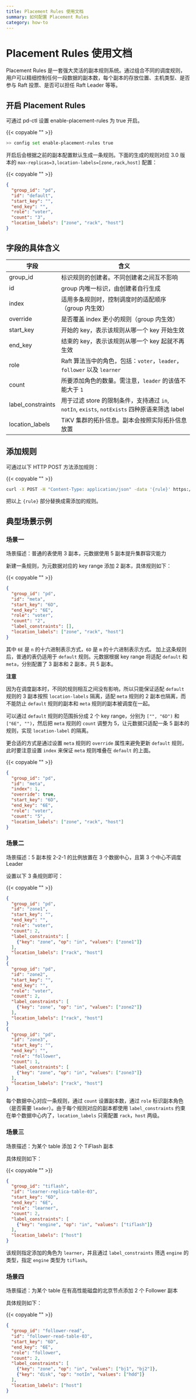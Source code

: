 ```yaml
---
title: Placement Rules 使用文档
summary: 如何配置 Placement Rules
category: how-to
---
```


# Placement Rules 使用文档

Placement Rules 是一套强大灵活的副本规则系统。通过组合不同的调度规则，用户可以精细控制任何一段数据的副本数，每个副本的存放位置、主机类型、是否参与 Raft 投票、是否可以担任 Raft Leader 等等。

## 开启 Placement Rules

可通过 pd-ctl 设置 enable-placement-rules 为 true 开启。

{{< copyable "" >}}

```bash
>> config set enable-placement-rules true
```

开启后会根据之前的副本配置默认生成一条规则。下面的生成的规则对应 3.0 版本的 `max-replicas=3,location-labels=[zone,rack,host]` 配置：

{{< copyable "" >}}

```json
{
  "group_id": "pd",
  "id": "default",
  "start_key": "",
  "end_key": "",
  "role": "voter",
  "count": "3",
  "location_labels": ["zone", "rack", "host"]
}
```

## 字段的具体含义

| 字段 | 含义 |
| --- | --- |
| group_id | 标识规则的创建者。不同创建者之间互不影响 |
| id | group 内唯一标识，由创建者自行生成 |
| index | 适用多条规则时，控制调度时的适配顺序（group 内生效） |
| override | 是否覆盖 index 更小的规则（group 内生效） |
| start_key | 开始的 key，表示该规则从哪一个 key 开始生效 |
| end_key | 结束的 key，表示该规则从哪一个 key 起就不再生效 |
| role | Raft 算法当中的角色，包括：`voter`，`leader`，`follower` 以及 `learner` |
| count | 所要添加角色的数量。需注意，`leader` 的该值不能大于 `1` |
| label_constraints | 用于过滤 store 的限制条件，支持通过 `in`, `notIn`, `exists`, `notExists` 四种原语来筛选 label |
| location_labels | TiKV 集群的拓扑信息。副本会按照实际拓扑信息放置 |

## 添加规则

可通过以下 HTTP POST 方法添加规则：

{{< copyable "" >}}

```bash
curl -X POST -H "Content-Type: application/json" -data '{rule}' https://ip:port/pd/api/v1/config/rules
```

把以上 `{rule}` 部分替换成需添加的规则。

## 典型场景示例

### 场景一

场景描述：普通的表使用 3 副本，元数据使用 5 副本提升集群容灾能力

新建一条规则，为元数据对应的 key range 添加 2 副本，具体规则如下：

{{< copyable "" >}}

```json
{
  "group_id": "pd",
  "id": "meta",
  "start_key": "6D",
  "end_key": "6E",
  "role": "voter",
  "count": "2",
  "label_constraints": [],
  "location_labels": ["zone", "rack", "host"]
}
```

其中 `6E` 是 `n` 的十六进制表示方式，`6D` 是 `m` 的十六进制表示方式。
加上这条规则后，普通的表仍适用于 `default` 规则。元数据根据 key range 将适配 `default` 和 `meta`，分别配置了 3 副本和 2 副本，共 5 副本。

**注意**

因为在调度副本时，不同的规则相互之间没有影响，所以只能保证适配 `default` 规则的 3 副本按照 `location-labels` 隔离，适配 `meta` 规则的 2 副本也隔离，而不能防止 `default` 规则的副本和 `meta` 规则的副本被调度在一起。

可以通过 `default` 规则的范围拆分成 2 个 key range，分别为 `["", "6D")` 和 `["6E", "")`，然后把 `meta` 规则的 `count` 调整为 5，让元数据只适配一条 5 副本的规则，实现 `location-label` 的隔离。

更合适的方式是通过设置 `meta` 规则的 `override` 属性来避免更新 `default` 规则，此时要注意设置 `index` 来保证 `meta` 规则堆叠在 `default` 的上面。

{{< copyable "" >}}

```json
{
  "group_id": "pd",
  "id": "meta",
  "index": 1,
  "override": true,
  "start_key": "6D",
  "end_key": "6E",
  "role": "voter",
  "count": "5",
  "location_labels": ["zone", "rack", "host"]
}
```

### 场景二

场景描述：5 副本按 2-2-1 的比例放置在 3 个数据中心，且第 3 个中心不调度 Leader

设置以下 3 条规则即可：

{{< copyable "" >}}

```json
{
  "group_id": "pd",
  "id": "zone1",
  "start_key": "",
  "end_key": "",
  "role": "voter",
  "count": 2,
  "label_constraints": [
    {"key": "zone", "op": "in", "values": ["zone1"]}
  ],
  "location_labels": ["rack", "host"]
}
{
  "group_id": "pd",
  "id": "zone2",
  "start_key": "",
  "end_key": "",
  "role": "voter",
  "count": 2,
  "label_constraints": [
    {"key": "zone", "op": "in", "values": ["zone2"]}
  ],
  "location_labels": ["rack", "host"]
}
{
  "group_id": "pd",
  "id": "zone3",
  "start_key": "",
  "end_key": "",
  "role": "follower",
  "count": 1,
  "label_constraints": [
    {"key": "zone", "op": "in", "values": ["zone3"]}
  ],
  "location_labels": ["rack", "host"]
}
```

每个数据中心对应一条规则，通过 `count` 设置副本数，通过 `role` 标识副本角色（是否需要 `leader`）。由于每个规则对应的副本都使用 `label_constraints` 约束在单个数据中心内了，`location_labels` 只需配置 `rack`，`host` 两级。

### 场景三

场景描述：为某个 table 添加 2 个 TiFlash 副本

具体规则如下：

{{< copyable "" >}}

```json
{
  "group_id": "tiflash",
  "id": "learner-replica-table-03",
  "start_key": "6D",
  "end_key": "6E",
  "role": "learner",
  "count": 2,
  "label_constraints": [
    {"key": "engine", "op": "in", "values": ["tiflash"]}
  ],
  "location_labels": ["host"]
}
```

该规则指定添加的角色为 `learner`，并且通过 `label_constraints` 筛选 `engine` 的类型，指定 `engine` 类型为 `tiflash`。

### 场景四

场景描述：为某个 table 在有高性能磁盘的北京节点添加 2 个 Follower 副本

具体规则如下：

{{< copyable "" >}}

```json
{
  "group_id": "follower-read",
  "id": "follower-read-table-03",
  "start_key": "6D",
  "end_key": "6E",
  "role": "follower",
  "count": 2,
  "label_constraints": [
    {"key": "zone", "op": "in", "values": ["bj1", "bj2"]},
    {"key": "disk", "op": "notIn", "values": ["hdd"]}
  ],
  "location_labels": ["host"]
}
```
